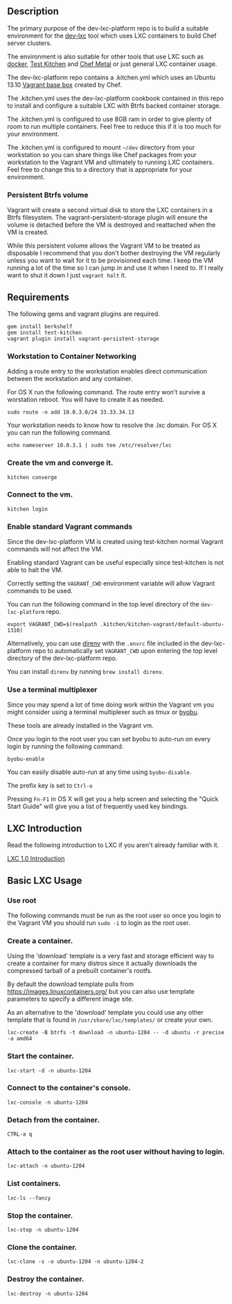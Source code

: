 ## Description

The primary purpose of the dev-lxc-platform repo is to build a suitable environment for
the [dev-lxc](https://github.com/jeremiahsnapp/dev-lxc) tool which uses LXC containers
to build Chef server clusters.

The environment is also suitable for other tools that use LXC such as
[docker](https://www.docker.io/), [Test Kitchen](http://kitchen.ci/) and
[Chef Metal](http://www.getchef.com/blog/2014/03/04/chef-metal-0-2-release/)
or just general LXC container usage.

The dev-lxc-platform repo contains a .kitchen.yml which uses an Ubuntu 13.10
[Vagrant base box](https://github.com/opscode/bento) created by Chef.

The .kitchen.yml uses the dev-lxc-platform cookbook contained in this repo to install
and configure a suitable LXC with Btrfs backed container storage.

The .kitchen.yml is configured to use 8GB ram in order to give plenty of room to run
multiple containers. Feel free to reduce this if it is too much for your environment.

The .kitchen.yml is configured to mount `~/dev` directory from your workstation so you
can share things like Chef packages from your workstation to the Vagrant VM and
ultimately to running LXC containers. Feel free to change this to a directory that
is appropriate for your environment.

### Persistent Btrfs volume

Vagrant will create a second virtual disk to store the LXC containers in a Btrfs filesystem.
The vagrant-persistent-storage plugin will ensure the volume is detached before the VM is
destroyed and reattached when the VM is created.

While this persistent volume allows the Vagrant VM to be treated as disposable I recommend
that you don't bother destroying the VM regularly unless you want to wait for it to be
provisioned each time.  I keep the VM running a lot of the time so I can jump in
and use it when I need to.  If I really want to shut it down I just `vagrant halt` it.

## Requirements

The following gems and vagrant plugins are required.

    gem install berkshelf
    gem install test-kitchen
    vagrant plugin install vagrant-persistent-storage

### Workstation to Container Networking

Adding a route entry to the workstation enables direct communication between
the workstation and any container.

For OS X run the following command.
The route entry won't survive a worstation reboot. You will have to create it as needed.

    sudo route -n add 10.0.3.0/24 33.33.34.13

Your workstation needs to know how to resolve the .lxc domain.
For OS X you can run the following command.

    echo nameserver 10.0.3.1 | sudo tee /etc/resolver/lxc

### Create the vm and converge it.

    kitchen converge

### Connect to the vm.

    kitchen login

### Enable standard Vagrant commands

Since the dev-lxc-platform VM is created using test-kitchen normal Vagrant commands will not
affect the VM.

Enabling standard Vagrant can be useful especially since test-kitchen is not able to halt the VM.

Correctly setting the `VAGRANT_CWD` environment variable will allow Vagrant commands to be used.

You can run the following command in the top level directory of the `dev-lxc-platform` repo.

    export VAGRANT_CWD=$(realpath .kitchen/kitchen-vagrant/default-ubuntu-1310)

Alternatively, you can use [direnv](http://direnv.net/) with the `.envrc` file included in the
dev-lxc-platform repo to automatically set `VAGRANT_CWD` upon entering the top level directory
of the dev-lxc-platform repo.

You can install `direnv` by running `brew install direnv`.

### Use a terminal multiplexer

Since you may spend a lot of time doing work within the Vagrant vm you might
consider using a terminal multiplexer such as tmux or [byobu](http://byobu.co/).

These tools are already installed in the Vagrant vm.

Once you login to the root user you can set byobu to auto-run on every login by
running the following command.

    byobu-enable

You can easily disable auto-run at any time using `byobu-disable`.

The prefix key is set to `Ctrl-o`

Pressing `Fn-F1` in OS X will get you a help screen and selecting the "Quick Start Guide"
will give you a list of frequently used key bindings.

## LXC Introduction

Read the following introduction to LXC if you aren't already familiar with it.

[LXC 1.0 Introduction](https://www.stgraber.org/2013/12/20/lxc-1-0-blog-post-series/)

## Basic LXC Usage

### Use root

The following commands must be run as the root user so once you login to the Vagrant VM you
should run `sudo -i` to login as the root user.

### Create a container.

Using the 'download' template is a very fast and storage efficient way to create a container
for many distros since it actually downloads the compressed tarball of a prebuilt container's rootfs.

By default the download template pulls from https://images.linuxcontainers.org/ but you can
also use template parameters to specify a different image site.

As an alternative to the 'download' template you could use any other template that is found in
`/usr/share/lxc/templates/` or create your own.

    lxc-create -B btrfs -t download -n ubuntu-1204 -- -d ubuntu -r precise -a amd64

### Start the container.

    lxc-start -d -n ubuntu-1204

### Connect to the container's console.

    lxc-console -n ubuntu-1204

### Detach from the container.

    CTRL-a q

### Attach to the container as the root user without having to login.

    lxc-attach -n ubuntu-1204

### List containers.

    lxc-ls --fancy

### Stop the container.

    lxc-stop -n ubuntu-1204

### Clone the container.

    lxc-clone -s -o ubuntu-1204 -n ubuntu-1204-2

### Destroy the container.

    lxc-destroy -n ubuntu-1204
